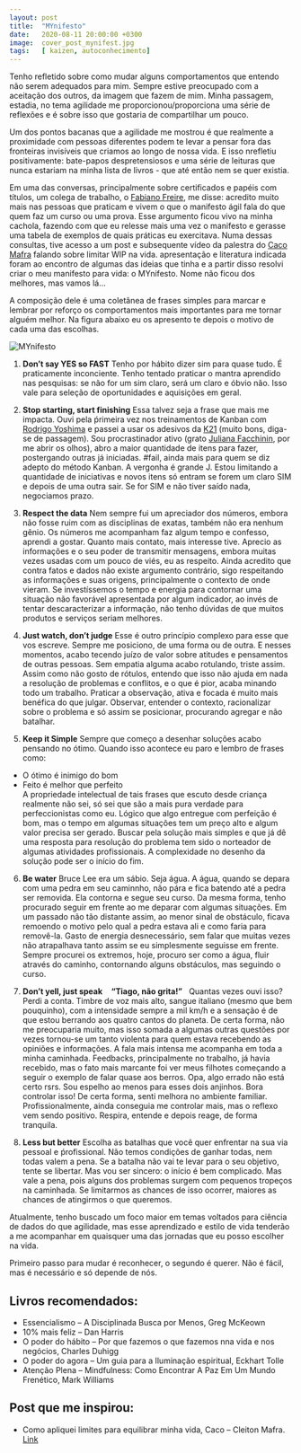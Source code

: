 ```yaml
---
layout: post
title:  "MYnifesto"
date:   2020-08-11 20:00:00 +0300
image:  cover_post_mynifest.jpg
tags:   [ kaizen, autoconhecimento]
---
```


Tenho refletido sobre como mudar alguns comportamentos que entendo não serem adequados para mim. Sempre estive preocupado com a aceitação dos outros, da imagem que fazem de mim. Minha passagem, estadia, no tema agilidade me proporcionou/proporciona uma série de reflexões e é sobre isso que gostaria de compartilhar um pouco.

Um dos pontos bacanas que a agilidade me mostrou é que realmente a proximidade com pessoas diferentes podem te levar a pensar fora das fronteiras invisíveis que criamos ao longo de nossa vida. E isso nrefletiu positivamente: bate-papos despretensiosos e uma série de leituras que nunca estariam na minha lista de livros - que até então nem se quer existia.

Em uma das conversas, principalmente sobre certificados e papéis com títulos, um colega de trabalho, o [Fabiano Freire](https://br.linkedin.com/in/fabianofreire/), me disse: acredito muito mais nas pessoas que praticam e vivem o que o manifesto ágil fala do que quem faz um curso ou uma prova. Esse argumento ficou vivo na minha cachola, fazendo com que eu relesse mais uma vez o manifesto e gerasse uma tabela de exemplos de quais práticas eu exercitava. Numa dessas consultas, tive acesso a um post e subsequente vídeo da palestra do [Caco Mafra](https://br.linkedin.com/in/cleitonmafra/) falando sobre limitar WIP na vida. apresentação e literatura indicada foram ao encontro de algumas das ideias que tinha e a partir disso resolvi criar o meu manifesto para vida: o MYnifesto. Nome não ficou dos melhores, mas vamos lá...

A composição dele é uma coletânea de frases simples para marcar e lembrar por reforço os comportamentos mais importantes para me tornar alguém melhor. Na figura abaixo eu os apresento te depois o motivo de cada uma das escolhas.


![MYnifesto]({{site.baseurl}}/img/mynifesto.jpeg)


1. **Don’t say YES so FAST** 
Tenho por hábito dizer sim para quase tudo. É praticamente inconciente. Tenho tentado praticar o mantra aprendido nas pesquisas: se não for um sim claro, será um claro e óbvio não. Isso vale para seleção de oportunidades e aquisições em geral.

2. **Stop starting, start finishing** 
Essa talvez seja a frase que mais me impacta. Ouvi pela ṕrimeira vez nos treinamentos de Kanban com [Rodrigo Yoshima](https://br.linkedin.com/in/rodrigoy) e passei a usar os adesivos da [K21]( https://www.linkedin.com/company/knowledge21) (muito bons, diga-se de passagem). Sou procrastinador ativo (grato [Juliana Facchinin](https://br.linkedin.com/in/juliana-facchini-b15050199), por me abrir os olhos), abro a maior quantidade de itens para fazer, postergando outras já iniciadas.
#fail, ainda mais para quem se diz adepto do método Kanban. A vergonha é grande J. Estou limitando a quantidade de iniciativas e novos itens só entram se forem um claro SIM e depois de uma outra sair. Se for SIM e não tiver saído nada, negociamos prazo.

3. **Respect the data** 
Nem sempre fui um apreciador dos números, embora não fosse ruim com as disciplinas de exatas, também não era nenhum gênio. Os números me acompanham faz algum tempo e confesso, aprendi a gostar. Quanto mais contato, mais interesse tive.
Aprecio as informações e o seu poder de transmitir mensagens, embora muitas vezes usadas com um pouco de viés, eu as respeito. Ainda acredito que contra fatos e dados não existe argumento contrário, sigo respeitando as informações e suas origens, principalmente o contexto de onde vieram.
Se investíssemos o tempo e energia para contornar uma situação não favorável apresentada por algum indicador, ao invés de tentar descaracterizar a informação, não tenho dúvidas de que muitos produtos e serviços seriam melhores.

4. **Just watch, don’t judge** 
Esse é outro princípio complexo para esse que vos escreve. Sempre me posiciono, de uma forma ou de outra. E nesses momentos, acabo tecendo juízo de valor sobre atitudes e pensamentos de outras pessoas. Sem empatia alguma acabo rotulando, triste assim.
Assim como não gosto de rótulos, entendo que isso não ajuda em nada a resolução de problemas e conflitos, e o que é pior, acaba minando todo um trabalho. Praticar a observação, ativa e focada é muito mais benéfica do que julgar.
Observar, entender o contexto, racionalizar sobre o problema e só assim se posicionar, procurando agregar e não batalhar.

5. **Keep it Simple** 
Sempre que começo a desenhar soluções acabo pensando no ótimo. Quando isso acontece eu paro e lembro de frases como:
- O ótimo é inimigo do bom
- Feito é melhor que perfeito&nbsp;&nbsp;
<br>A propriedade intelectual de tais frases que escuto desde criança realmente não sei, só sei que são a mais pura verdade para perfeccionistas como eu. Lógico que algo entregue com perfeição é bom, mas o tempo em algumas situações tem um preço alto e algum valor precisa ser gerado. Buscar pela solução mais simples e que já dê uma resposta para resolução do problema tem sido o norteador de algumas atividades profissionais.
A complexidade no desenho da solução pode ser o início do fim.

6. **Be water** 
Bruce Lee era um sábio. Seja água. A água, quando se depara com uma pedra em seu caminnho, não pára e fica batendo até a pedra ser removida. Ela contorna e segue seu curso. Da mesma forma, tenho procurado seguir em frente ao me deparar com algumas situações.
Em um passado não tão distante assim, ao menor sinal de obstáculo, ficava remoendo o motivo pelo qual a pedra estava ali e como faria para removê-la. Gasto de energia desnecessário, sem falar que muitas vezes não atrapalhava tanto assim se eu simplesmente seguisse em frente.
Sempre procurei os extremos, hoje, procuro ser como a água, fluir através do caminho, contornando alguns obstáculos, mas seguindo o curso.

7. **Don’t yell, just speak** &nbsp;&nbsp;
__“Tiago, não grita!”__ &nbsp;&nbsp;Quantas vezes ouvi isso? Perdi a conta. Timbre de voz mais alto, sangue italiano (mesmo que bem pouquinho), com a intensidade sempre a mil km/h e a sensação é de que estou berrando aos quatro cantos do planeta. De certa forma, não me preocuparia muito, mas isso somada a algumas outras questões por vezes tornou-se um tanto violenta para quem estava recebendo as opiniões e informações. A fala mais intensa me acompanha em toda a minha caminhada. Feedbacks, principalmente no trabalho, já havia recebido, mas o fato mais marcante foi ver meus filhotes começando a seguir o exemplo de falar quase aos berros.
Opa, algo errado não está certo rsrs. Sou espelho ao menos para esses dois anjinhos. Bora controlar isso! De certa forma, senti melhora no ambiente familiar. Profissionalmente, ainda conseguia me controlar mais, mas o reflexo vem sendo positivo. Respira, entende e depois reage, de forma tranquila.

8. **Less but better** 
Escolha as batalhas que você quer enfrentar na sua via pessoal e ṕrofissional. Não temos condições de ganhar todas, nem todas valem a pena. Se a batalha não vai te levar para o seu objetivo, tente se libertar. Mas vou ser sincero: o início é bem complicado. Mas vale a pena, pois alguns dos problemas surgem com pequenos tropeços na caminhada. Se limitarmos as chances de isso ocorrer, maiores as chances de atingirmos o que queremos.

Atualmente, tenho buscado um foco maior em temas voltados para ciência de dados do que agilidade, mas esse aprendizado e estilo de vida tenderão a me acompanhar em quaisquer uma das jornadas que eu posso escolher na vida.

Primeiro passo para mudar é reconhecer, o segundo é querer. Não é fácil, mas é necessário e só depende de nós.

## Livros recomendados:
* Essencialismo – A Disciplinada Busca por Menos, Greg McKeown
* 10% mais feliz – Dan Harris
* O poder do hábito – Por que fazemos o que fazemos nna vida e nos negócios, Charles Duhigg
* O poder do agora – Um guia para a Iluminação espiritual, Eckhart Tolle
* Atenção Plena – Mindfulness: Como Encontrar A Paz Em Um Mundo Frenético, Mark Williams

## Post que me inspirou:
* Como apliquei limites para equilibrar minha vida, Caco – Cleiton Mafra. [Link](https://medium.com/rd-shipit/como-apliquei-limites-para-equilibrar-minha-vida-7af6139fc1a3)

